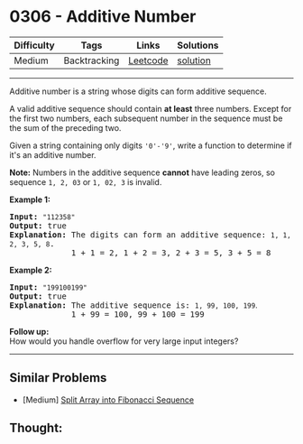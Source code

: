 # 0306 - Additive Number

Difficulty  | Tags | Links | Solutions
----------- | ---- | ----- | -----
Medium | Backtracking | [Leetcode](https://leetcode.com/problems/additive-number) | [solution](https://leetcode.com/problems/additive-number/solution/)


-----------

<p>Additive number is a string whose digits can form additive sequence.</p>

<p>A valid additive sequence should contain <b>at least</b> three numbers. Except for the first two numbers, each subsequent number in the sequence must be the sum of the preceding two.</p>

<p>Given a string containing only digits <code>&#39;0&#39;-&#39;9&#39;</code>, write a function to determine if it&#39;s an additive number.</p>

<p><b>Note:</b> Numbers in the additive sequence <b>cannot</b> have leading zeros, so sequence <code>1, 2, 03</code> or <code>1, 02, 3</code> is invalid.</p>

<p><b>Example 1:</b></p>

<pre>
<b>Input:</b> <code>&quot;112358&quot;</code>
<b>Output:</b> true 
<strong>Explanation: </strong>The digits can form an additive sequence: <code>1, 1, 2, 3, 5, 8</code>. 
&nbsp;            1 + 1 = 2, 1 + 2 = 3, 2 + 3 = 5, 3 + 5 = 8
</pre>

<p><b>Example 2:</b></p>

<pre>
<b>Input:</b> <code>&quot;199100199&quot;</code>
<b>Output:</b> true 
<strong>Explanation: </strong>The additive sequence is: <code>1, 99, 100, 199</code><span style="font-family: sans-serif, Arial, Verdana, &quot;Trebuchet MS&quot;;">.</span>&nbsp;
&nbsp;            1 + 99 = 100, 99 + 100 = 199</pre>

<p><b>Follow up:</b><br />
How would you handle overflow for very large input integers?</p>

-----------


## Similar Problems

- [Medium] [Split Array into Fibonacci Sequence](split-array-into-fibonacci-sequence)




## Thought:
